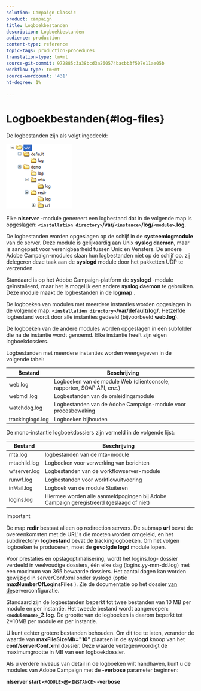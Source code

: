 ```yaml
---
solution: Campaign Classic
product: campaign
title: Logboekbestanden
description: Logboekbestanden
audience: production
content-type: reference
topic-tags: production-procedures
translation-type: tm+mt
source-git-commit: 972885c3a38bcd3a260574bacbb3f507e11ae05b
workflow-type: tm+mt
source-wordcount: '431'
ht-degree: 1%

---
```



# Logboekbestanden{#log-files}

De logbestanden zijn als volgt ingedeeld:

![](assets/d_ncs_directory.png)

Elke **nlserver** -module genereert een logbestand dat in de volgende map is opgeslagen: **`<installation directory>`/var/`<instance>`/log/`<module>`.log**.

De logbestanden worden opgeslagen op de schijf in de **systeemlogmodule** van de server. Deze module is gelijkaardig aan Unix **syslog daemon**, maar is aangepast voor verenigbaarheid tussen Unix en Vensters. De andere Adobe Campaign-modules slaan hun logbestanden niet op de schijf op. zij delegeren deze taak aan de **syslogd** module door het pakketten UDP te verzenden.

Standaard is op het Adobe Campaign-platform de **syslogd** -module geïnstalleerd, maar het is mogelijk een andere **syslog daemon** te gebruiken. Deze module maakt de logbestanden in de **logmap** .

De logboeken van modules met meerdere instanties worden opgeslagen in de volgende map: **`<installation directory>`/var/default/log/**. Hetzelfde logbestand wordt door alle instanties gedeeld (bijvoorbeeld **web.log**).

De logboeken van de andere modules worden opgeslagen in een subfolder die na de instantie wordt genoemd. Elke instantie heeft zijn eigen logboekdossiers.

Logbestanden met meerdere instanties worden weergegeven in de volgende tabel:

| Bestand | Beschrijving |
|---|---|
| web.log | Logboeken van de module Web (clientconsole, rapporten, SOAP API, enz.) |
| webmdl.log | Logbestanden van de omleidingsmodule |
| watchdog.log | Logbestanden van de Adobe Campaign-module voor procesbewaking |
| trackinglogd.log | Logboeken bijhouden |

De mono-instantie logboekdossiers zijn vermeld in de volgende lijst:

| Bestand | Beschrijving |
|---|---|
| mta.log | logbestanden van de mta-module |
| mtachild.log | Logboeken voor verwerking van berichten |
| wfserver.log | Logbestanden van de workflowserver-module |
| runwf.log | Logbestanden voor workflowuitvoering |
| inMail.log | Logboek van de module Stuiteren |
| logins.log | Hiermee worden alle aanmeldpogingen bij Adobe Campaign geregistreerd (geslaagd of niet) |

>[!IMPORTANT]
>
>De map **redir** bestaat alleen op redirection servers. De submap **url** bevat de overeenkomsten met de URL&#39;s die moeten worden omgeleid, en het subdirectory- **logbestand** bevat de trackinglogboeken. Om het volgen logboeken te produceren, moet de **gevolgde logd** module lopen.

Voor prestaties en opslagoptimalisering, wordt het logins.log- dossier verdeeld in veelvoudige dossiers, één elke dag (logins.yy-mm-dd.log) met een maximum van 365 bewaarde dossiers. Het aantal dagen kan worden gewijzigd in serverConf.xml onder syslogd (optie **maxNumberOfLoginsFiles** ). Zie de documentatie op het dossier [van de](../../installation/using/the-server-configuration-file.md#syslogd)serverconfiguratie.

Standaard zijn de logbestanden beperkt tot twee bestanden van 10 MB per module en per instantie. Het tweede bestand wordt aangeroepen: **`<modulename>`_2.log**. De grootte van de logboeken is daarom beperkt tot 2*10MB per module en per instantie.

U kunt echter grotere bestanden behouden. Om dit toe te laten, verander de waarde van **maxFileSizeMb=&quot;10&quot;** plaatsen in de **syslogd** knoop van het **conf/serverConf.xml** dossier. Deze waarde vertegenwoordigt de maximumgrootte in MB van een logboekdossier.

Als u verdere niveaus van detail in de logboeken wilt handhaven, kunt u de modules van Adobe Campaign met de **-verbose** parameter beginnen:

**nlserver start `<MODULE>`@`<INSTANCE>` -verbose**
